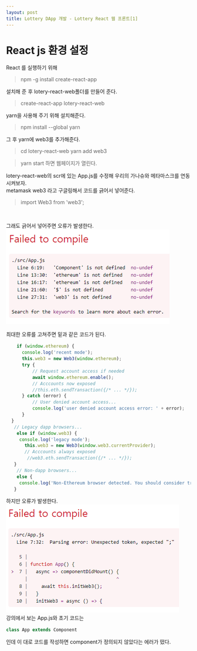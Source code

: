 ```yaml
---
layout: post
title: Lottery DApp 개발 - Lottery React 웹 프론트[1]
---
```

# React js 환경 설정

React 를 실행하기 위해 
> npm -g install create-react-app


설치해 준 후 lotery-react-web폴더를 만들어 준다.
> create-react-app lotery-react-web

yarn을 사용해 주기 위해 설치해준다.
> npm install --global yarn

그 후 yarn에 web3를 추가해준다.
> cd lotery-react-web
> yarn add web3


> yarn start
하면 웹페이지가 열린다.

lotery-react-web의 scr에 있는 App.js를 수정해 우리의 가나슈와 메타마스크를 연동시켜보자.<br/>
metamask web3 라고 구글링해서  코드를 긁어서 넣어준다. 
> import Web3 from 'web3';
<br/>

그래도 긁어서 넣어주면 오류가 발생한다.
<img src="/assets/images/4-20_7.PNG"><br/>

최대한 오류를 고쳐주면 밑과 같은 코드가 된다.

```javascript
    if (window.ethereum) {
      console.log('recent mode');
      this.web3 = new Web3(window.ethereum);
      try {
          // Request account access if needed
          await window.ethereum.enable();
          // Acccounts now exposed
          //this.eth.sendTransaction({/* ... */});
      } catch (error) {
          // User denied account access...
          console.log('user denied account access error: ' + error);
      }
  }
   // Legacy dapp browsers...
    else if (window.web3) {
     console.log('legacy mode');
       this.web3 = new Web3(window.web3.currentProvider);
       // Acccounts always exposed
        //web3.eth.sendTransaction({/* ... */});
   }
    // Non-dapp browsers...
    else {
     console.log('Non-Ethereum browser detected. You should consider trying MetaMask!');
   }
```

하지만 오류가 발생한다.
<img src="/assets/images/4-20_9.PNG"><br/>
강의에서 보는 App.js와 초기 코드는
```javascript
class App extends Component
```
인데 이 대로 코드를 작성하면 component가 정의되지 않았다는 에러가 떴다.
